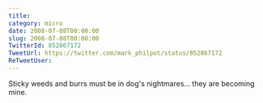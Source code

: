 ```yaml
---
title: 
category: micro
date: 2008-07-08T00:00:00
slug: 2008-07-08T00:00:00
TwitterId: 852867172
TweetUrl: https://twitter.com/mark_philpot/status/852867172
ReTweetUser: 
---
```


Sticky weeds and burrs must be in dog's nightmares...  they are becoming mine.